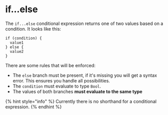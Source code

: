 # if...else

The `if...else` conditional expression returns one of two values based on a condition. It looks like this:

```text
if (condition) {
  value1
} else {
  value2
}
```

There are some rules that will be enforced:

* The `else` branch must be present, if it's missing you will get a syntax error. This ensures you handle all possibilities.
* The `condition` must evaluate to type `Bool`.
* The values of both branches **must evaluate to the same type**

{% hint style="info" %}
Currently there is no shorthand for a conditional expression.
{% endhint %}

